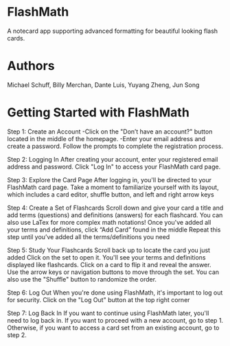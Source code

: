 # FlashMath

A notecard app supporting advanced formatting for beautiful looking flash cards.

# Authors

Michael Schuff,
Billy Merchan,
Dante Luis,
Yuyang Zheng,
Jun Song

# Getting Started with FlashMath

Step 1: Create an Account
-Click on the "Don’t have an account?" button located in the middle of the homepage.
-Enter your email address and create a password. Follow the prompts to complete the registration process.

Step 2: Logging In
After creating your account, enter your registered email address and password.
Click "Log In" to access your FlashMath card page.

Step 3: Explore the Card Page
After logging in, you'll be directed to your FlashMath card page. 
Take a moment to familiarize yourself with its layout, which includes a card editor, shuffle button, and left and right arrow keys

Step 4: Create a Set of Flashcards
Scroll down and give your card a title and add terms (questions) and definitions (answers) for each flashcard. You can also use LaTex for more complex math notations!
Once you've added all your terms and definitions, click “Add Card” found in the middle
Repeat this step until you’ve added all the terms/definitions you need

Step 5: Study Your Flashcards
Scroll back up to locate the card you just added
Click on the set to open it. You'll see your terms and definitions displayed like flashcards.
Click on a card to flip it and reveal the answer.
Use the arrow keys or navigation buttons to move through the set. You can also use the "Shuffle" button to randomize the order.

Step 6: Log Out
When you're done using FlashMath, it's important to log out for security.
Click on the "Log Out" button at the top right corner

Step 7: Log Back In
If you want to continue using FlashMath later, you'll need to log back in.
If you want to proceed with a new account, go to step 1. Otherwise, if you want to access a card set from an existing account, go to step 2.
